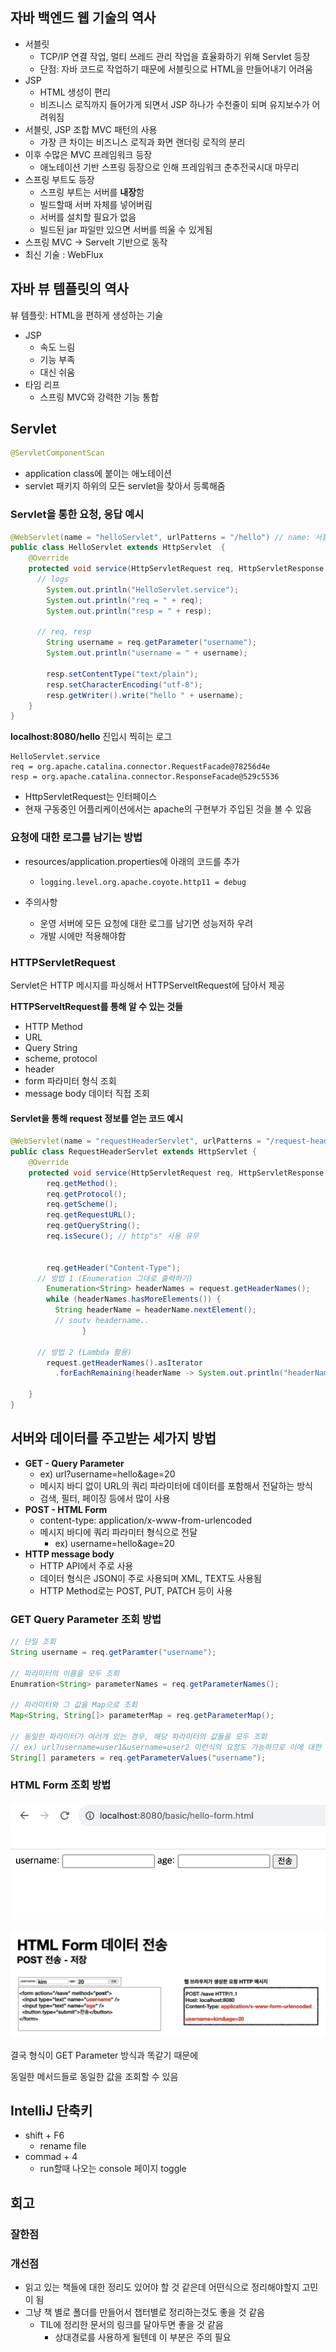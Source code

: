 ## 자바 백엔드 웹 기술의 역사

- 서블릿
  - TCP/IP 연결 작업, 멀티 쓰레드 관리 작업을 효율화하기 위해 Servlet 등장
  - 단점: 자바 코드로 작업하기 때문에 서블릿으로 HTML을 만들어내기 어려움
- JSP
  - HTML 생성이 편리
  - 비즈니스 로직까지 들어가게 되면서 JSP 하나가 수천줄이 되며 유지보수가 어려워짐
- 서블릿, JSP 조합 MVC 패턴의 사용
  - 가장 큰 차이는 비즈니스 로직과 화면 랜더링 로직의 분리
- 이후 수많은 MVC 프레임워크 등장
  - 애노테이션 기반 스프링 등장으로 인해 프레임워크 춘추전국시대 마무리
- 스프링 부트도 등장
  - 스프링 부트는 서버를 **내장**함
  - 빌드할때 서버 자체를 넣어버림
  - 서버를 설치할 필요가 없음
  - 빌드된 jar 파일만 있으면 서버를 띄울 수 있게됨
- 스프링 MVC -> Servelt 기반으로 동작
- 최신 기술 : WebFlux



## 자바 뷰 템플릿의 역사

뷰 템플릿: HTML을 편하게 생성하는 기술

- JSP 
  - 속도 느림
  - 기능 부족
  - 대신 쉬움
- 타임 리프
  - 스프링 MVC와 강력한 기능 통합



## Servlet

```java
@ServletComponentScan
```

- application class에 붙이는 애노테이션
- servlet 패키지 하위의 모든 servlet을 찾아서 등록해줌



### Servlet을 통한 요청, 응답 예시

```java
@WebServlet(name = "helloServlet", urlPatterns = "/hello") // name: 서블릿 이름
public class HelloServlet extends HttpServlet  {
    @Override
    protected void service(HttpServletRequest req, HttpServletResponse resp) throws ServletException, IOException {
      // logs
        System.out.println("HelloServlet.service");
        System.out.println("req = " + req);
        System.out.println("resp = " + resp);
      
      // req, resp
        String username = req.getParameter("username");
        System.out.println("username = " + username);

        resp.setContentType("text/plain");
        resp.setCharacterEncoding("utf-8");
        resp.getWriter().write("hello " + username);
    }
}
```



**localhost:8080/hello** 진입시 찍히는 로그

```
HelloServlet.service
req = org.apache.catalina.connector.RequestFacade@78256d4e
resp = org.apache.catalina.connector.ResponseFacade@529c5536
```

- HttpServletRequest는 인터페이스
- 현재 구동중인 어플리케이션에서는 apache의 구현부가 주입된 것을 볼 수 있음



### 요청에 대한 로그를 남기는 방법

- resources/application.properties에 아래의 코드를 추가

  - ```ㅋ
    logging.level.org.apache.coyote.http11 = debug
    ```

- 주의사항

  - 운영 서버에 모든 요청에 대한 로그를 남기면 성능저하 우려
  - 개발 시에만 적용해야함



### HTTPServletRequest

Servlet은 HTTP 메시지를 파싱해서 HTTPServeltRequest에 담아서 제공

**HTTPServeltRequest를 통해 알 수 있는 것들**

- HTTP Method
- URL
- Query String
- scheme, protocol
- header
- form 파라미터 형식 조회
- message body 데이터 직접 조회



#### Servlet을 통해 request 정보를 얻는 코드 예시

```java
@WebServlet(name = "requestHeaderServlet", urlPatterns = "/request-header")
public class RequestHeaderServlet extends HttpServlet {
    @Override
    protected void service(HttpServletRequest req, HttpServletResponse resp) throws ServletException, IOException {
        req.getMethod();
      	req.getProtocol();
      	req.getScheme();
      	req.getRequestURL();
      	req.getQueryString();
      	req.isSecure(); // http"s" 사용 유무
      
      	
      	req.getHeader("Content-Type");
      // 방법 1 (Enumeration 그대로 출력하기)
      	Enumeration<String> headerNames = request.getHeaderNames();
      	while (headerNames.hasMoreElements()) {
          String headerName = headerName.nextElement();
          // soutv headername..
				}
      
      // 방법 2 (Lambda 활용)
      	request.getHeaderNames().asIterator
          .forEachRemaining(headerName -> System.out.println("headerName = " + headerName));
      
    }
}
```



## 서버와 데이터를 주고받는 세가지 방법

- **GET - Query Parameter**
  - ex) url?username=hello&age=20
  - 메시지 바디 없이 URL의 쿼리 파라미터에 데이터를 포함해서 전달하는 방식
  - 검색, 필터, 페이징 등에서 많이 사용
- **POST - HTML Form**
  - content-type: application/x-www-from-urlencoded
  - 메시지 바디에 쿼리 파라미터 형식으로 전달
    - ex) username=hello&age=20
- **HTTP message body**
  - HTTP API에서 주로 사용
  - 데이터 형식은 JSON이 주로 사용되며 XML, TEXT도 사용됨
  - HTTP Method로는 POST, PUT, PATCH 등이 사용



### GET Query Parameter 조회 방법

```java
// 단일 조회
String username = req.getParamter("username");

// 파라미터의 이름을 모두 조회
Enumration<String> parameterNames = req.getParameterNames();

// 파라미터와 그 값을 Map으로 조회
Map<String, String[]> parameterMap = req.getParameterMap();

// 동일한 파라미터가 여러개 있는 경우, 해당 파라미터의 값들을 모두 조회
// ex) url?username=user1&username=user2 이런식의 요청도 가능하므로 이에 대한 처리
String[] parameters = req.getParameterValues("username");
```



### HTML Form 조회 방법

![스크린샷 2023-10-09 오후 9.47.30](https://raw.githubusercontent.com/Neph3779/Blog-Image/forUpload/img/20231009214829.png)

![image-20231009214902429](https://raw.githubusercontent.com/Neph3779/Blog-Image/forUpload/img/20231009214902.png)



결국 형식이 GET Parameter 방식과 똑같기 때문에

동일한 메서드들로 동일한 값을 조회할 수 있음



## IntelliJ 단축키

- shift + F6
  - rename file
- commad + 4
  - run할때 나오는 console 페이지 toggle



## 회고

### 잘한점

### 개선점

- 읽고 있는 책들에 대한 정리도 있어야 할 것 같은데 어떤식으로 정리해야할지 고민이 됨
- 그냥 책 별로 폴더를 만들어서 챕터별로 정리하는것도 좋을 것 같음
  - TIL에 정리한 문서의 링크를 달아두면 좋을 것 같음
    - 상대경로를 사용하게 될텐데 이 부분은 주의 필요

